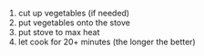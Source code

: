 1. cut up vegetables (if needed)
2. put vegetables onto the stove
3. put stove to max heat
4. let cook for 20+ minutes (the longer the better)